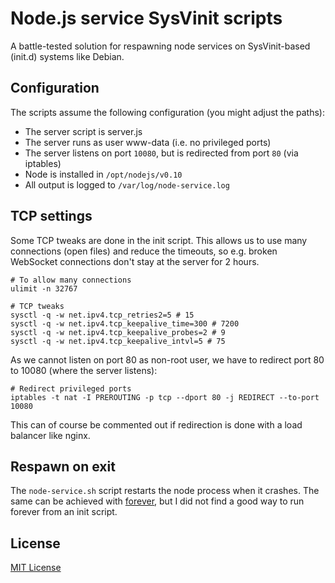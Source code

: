 # Node.js service SysVinit scripts

A battle-tested solution for respawning node services on SysVinit-based (init.d) systems like Debian.


## Configuration

The scripts assume the following configuration (you might adjust the paths):

 * The server script is server.js
 * The server runs as user www-data (i.e. no privileged ports)
 * The server listens on port `10080`, but is redirected from port `80` (via iptables)
 * Node is installed in `/opt/nodejs/v0.10`
 * All output is logged to `/var/log/node-service.log`


## TCP settings

Some TCP tweaks are done in the init script. This allows us to use many connections (open files) and reduce the timeouts, so e.g. broken WebSocket connections don't stay at the server for 2 hours.

```
# To allow many connections
ulimit -n 32767

# TCP tweaks
sysctl -q -w net.ipv4.tcp_retries2=5 # 15
sysctl -q -w net.ipv4.tcp_keepalive_time=300 # 7200
sysctl -q -w net.ipv4.tcp_keepalive_probes=2 # 9
sysctl -q -w net.ipv4.tcp_keepalive_intvl=5 # 75
```

As we cannot listen on port 80 as non-root user, we have to redirect port 80 to 10080 (where the server listens):

```
# Redirect privileged ports
iptables -t nat -I PREROUTING -p tcp --dport 80 -j REDIRECT --to-port 10080
```

This can of course be commented out if redirection is done with a load balancer like nginx.


## Respawn on exit

The `node-service.sh` script restarts the node process when it crashes. The same can be achieved with [forever](https://github.com/indexzero/forever), but I did not find a good way to run forever from an init script.


## License

[MIT License](LICENSE.md)
